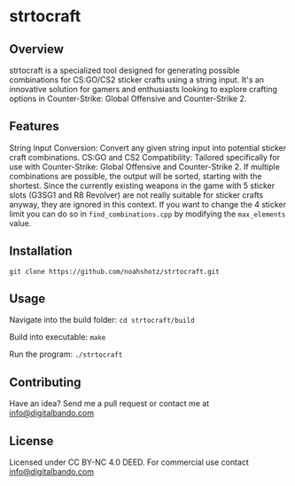 # strtocraft

## Overview
strtocraft is a specialized tool designed for generating possible combinations for CS:GO/CS2 sticker crafts using a string input. It's an innovative solution for gamers and enthusiasts looking to explore crafting options in Counter-Strike: Global Offensive and Counter-Strike 2.

## Features
String Input Conversion: Convert any given string input into potential sticker craft combinations. CS:GO and CS2 Compatibility: Tailored specifically for use with Counter-Strike: Global Offensive and Counter-Strike 2. If multiple combinations are possible, the output will be sorted, starting with the shortest. Since the currently existing weapons in the game with 5 sticker slots (G3SG1 and R8 Revolver) are not really suitable for sticker crafts anyway, they are ignored in this context. If you want to change the 4 sticker limit you can do so in `find_combinations.cpp` by modifying the `max_elements` value.

## Installation
`git clone https://github.com/noahshotz/strtocraft.git`

## Usage
Navigate into the build folder: `cd strtocraft/build`

Build into executable: `make`

Run the program: `./strtocraft`

## Contributing
Have an idea? Send me a pull request or contact me at info@digitalbando.com

## License
Licensed under CC BY-NC 4.0 DEED. For commercial use contact info@digitalbando.com
